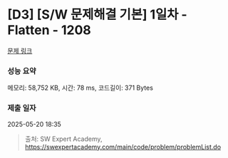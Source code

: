 # [D3] [S/W 문제해결 기본] 1일차 - Flatten - 1208 

[문제 링크](https://swexpertacademy.com/main/code/problem/problemDetail.do?contestProbId=AV139KOaABgCFAYh) 

### 성능 요약

메모리: 58,752 KB, 시간: 78 ms, 코드길이: 371 Bytes

### 제출 일자

2025-05-20 18:35



> 출처: SW Expert Academy, https://swexpertacademy.com/main/code/problem/problemList.do